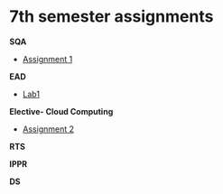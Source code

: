 # 7th semester assignments

**SQA**

- [Assignment 1](https://github.com/sakshamgurung/classAssignments/blob/master/sqa/assignment%201/assignment%201.md)

**EAD** 
- [Lab1](https://github.com/sakshamgurung/classAssignments/blob/master/ead/lab1/lab1.md)

**Elective- Cloud Computing**  

- [Assignment 2](https://github.com/sakshamgurung/classAssignments/blob/master/cc/assignment%202/assignment%202.md)

**RTS**  

**IPPR**  

**DS**  
